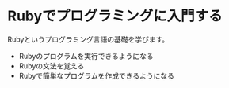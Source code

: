 Rubyでプログラミングに入門する
===============================

Rubyというプログラミング言語の基礎を学びます。

* Rubyのプログラムを実行できるようになる
* Rubyの文法を覚える
* Rubyで簡単なプログラムを作成できるようになる